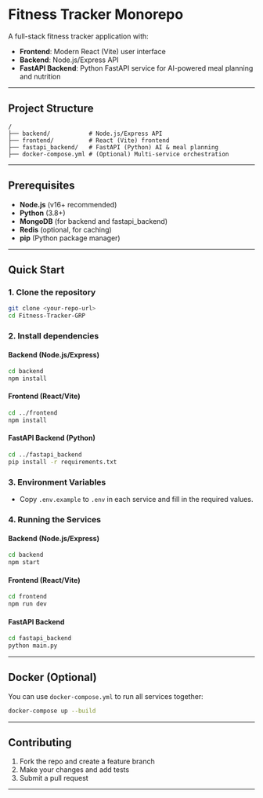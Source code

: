 # Fitness Tracker Monorepo

A full-stack fitness tracker application with:
- **Frontend**: Modern React (Vite) user interface
- **Backend**: Node.js/Express API
- **FastAPI Backend**: Python FastAPI service for AI-powered meal planning and nutrition

---

## Project Structure

```
/
├── backend/           # Node.js/Express API
├── frontend/          # React (Vite) frontend
├── fastapi_backend/   # FastAPI (Python) AI & meal planning
├── docker-compose.yml # (Optional) Multi-service orchestration
```

---

## Prerequisites

- **Node.js** (v16+ recommended)
- **Python** (3.8+)
- **MongoDB** (for backend and fastapi_backend)
- **Redis** (optional, for caching)
- **pip** (Python package manager)

---

## Quick Start

### 1. Clone the repository

```sh
git clone <your-repo-url>
cd Fitness-Tracker-GRP
```

### 2. Install dependencies

#### Backend (Node.js/Express)
```sh
cd backend
npm install
```

#### Frontend (React/Vite)
```sh
cd ../frontend
npm install
```

#### FastAPI Backend (Python)
```sh
cd ../fastapi_backend
pip install -r requirements.txt
```

### 3. Environment Variables

- Copy `.env.example` to `.env` in each service and fill in the required values.

### 4. Running the Services

#### Backend (Node.js/Express)
```sh
cd backend
npm start
```

#### Frontend (React/Vite)
```sh
cd frontend
npm run dev
```

#### FastAPI Backend
```sh
cd fastapi_backend
python main.py
```

---

## Docker (Optional)

You can use `docker-compose.yml` to run all services together:

```sh
docker-compose up --build
```

---

## Contributing

1. Fork the repo and create a feature branch
2. Make your changes and add tests
3. Submit a pull request

---

